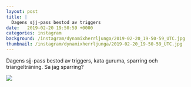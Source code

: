 ```yaml
---
layout: post
title: |
  Dagens sjj-pass bestod av triggers
date:   2019-02-20 19:50:59 +0000
categories: instagram
background: /instagram/dynamixherrljunga/2019-02-20_19-50-59_UTC.jpg
thumbnail: /instagram/dynamixherrljunga/2019-02-20_19-50-59_UTC.jpg
---
```

Dagens sjj-pass bestod av triggers, kata guruma, sparring och triangelträning. Sa jag sparring? 



<img src='/www-dynamix-herrljunga/instagram/dynamixherrljunga/2019-02-20_19-50-59_UTC.jpg' class='img-fluid' />
